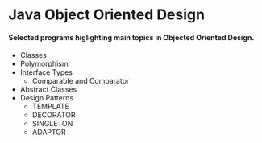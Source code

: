 # Java Object Oriented Design
#### Selected programs higlighting main topics in Objected Oriented Design. 

- Classes
- Polymorphism
- Interface Types
  - Comparable<T> and Comparator<T>
- Abstract Classes
- Design Patterns
  - TEMPLATE
  - DECORATOR
  - SINGLETON
  - ADAPTOR

